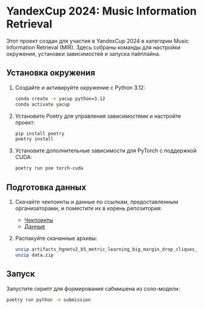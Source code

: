 # YandexCup 2024: Music Information Retrieval

Этот проект создан для участия в YandexCup 2024 в категории Music Information Retrieval (MIR). Здесь собраны команды для настройки окружения, установки зависимостей и запуска пайплайна.

## Установка окружения

1. Создайте и активируйте окружение с Python 3.12:

    ```bash
    conda create -n yacup python=3.12
    conda activate yacup
    ```

2. Установите Poetry для управления зависимостями и настройте проект:

    ```bash
    pip install poetry
    poetry install
    ```

3. Установите дополнительные зависимости для PyTorch с поддержкой CUDA:

    ```bash
    poetry run poe torch-cuda
    ```

## Подготовка данных

1. Скачайте чекпоинты и данные по ссылкам, предоставленным организаторами, и поместите их в корень репозитория:

    - [Чекпоинты](https://disk.yandex.ru/d/l2WDOIOUNAkHFw)
    - [Данные](https://disk.yandex.ru/d/1ULcrmDN273rkA)

2. Распакуйте скачанные архивы:

    ```bash
    unzip artifacts_hgnetv2_b5_metric_learning_big_margin_drop_cliques_test_0_6_6folds02_19_23.zip
    unzip data.zip
    ```

## Запуск

Запустите скрипт для формирования сабмишена из соло-модели:

```bash
poetry run python -m submission
